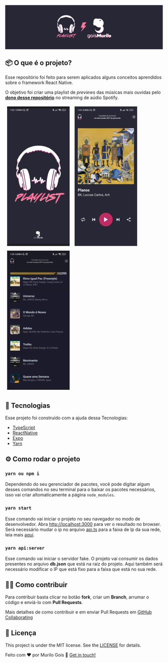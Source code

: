 <div align="center" style="background-color: #272736">
    <img style="width: 350px; padding: 30px  0px" src="./assets/icons-logo.png" />
</div>

## 📦 O que é o projeto?

Esse repositório foi feito para serem aplicados alguns conceitos aprendidos sobre o framework React Native. 

O objetivo foi criar uma playlist de <i>previews</i> das músicas mais ouvidas pelo <a href="https://www.linkedin.com/in/goismurilo/"><b>dono desse repositório</b></a> no streaming de aúdio Spotify.

<div >
    <img style="width: 200px; padding: 6px" src="./assets/screen-shot-01.jpg" />
    <img style="width: 200px; padding: 6px" src="./assets/screen-shot-02.jpg" />
    <img style="width: 200px; padding: 6px" src="./assets/screen-shot-03.jpg" />
</div>

## 🚀 Tecnologias 

Esse projeto foi construído com a ajuda dessa Tecnologias:

- [TypeScript][typescript]
- [ReactNative][rn]
- [Expo][expo]
- [Yarn][yarn]

## ⚙ Como rodar o projeto

### `yarn ou npm i`

Dependendo do seu gerenciador de pacotes, você pode digitar algum desses comandos no seu terminal para o baixar os pacotes necessários, isso vai criar altomaticamente a página `node_modules`.

### `yarn start`

Esse comando vai iniciar o projeto no seu navegador no modo de desenvolvedor. Abra [http://localhost:3000](http://localhost:3000) para ver o resultado no browser. Será necessário mudar o ip no arquivo [api.ts](./src/services/api.ts) para a faixa de Ip da sua rede, leia mais [aqui](https://blogmasterwalkershop.com.br/arduino/descobrindo-a-faixa-de-ip-do-seu-roteador).

### `yarn api:server`

Esse comando vai iniciar o servidor fake. O projeto vai consumir os dados presentes no arquivo **db.json** que está na raiz do projeto.
Aqui também será necessário modificar o IP que está fixo para a faixa que está no sua rede.

## 🤝🏾 Como contribuir

Para contribuir basta clicar no botão **fork**, criar um **Branch**, arrumar o código e enviá-lo com **Pull Requests**.

Mais detalhes de como contribuir e em enviar Pull Requests em [GitHub Collaborating]("https://docs.github.com/en/pull-requests/collaborating-with-pull-requests")  

## 📃 Licença

This project is under the MIT license. See the [LICENSE](https://github.com/goismurilo/digital-cast/blob/main/LICENSE) for details.

Feito com ♥ por Murilo Gois :wave: [Get in touch!](https://www.linkedin.com/in/goismurilo/)

[typescript]: https://www.typescriptlang.org/
[expo]: https://expo.io/
[rn]: https://facebook.github.io/react-native/
[yarn]: https://yarnpkg.com/
